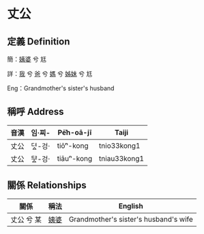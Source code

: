 # 丈公
## 定義 Definition
簡：[姨婆](member32.md) 兮 尪

詳：[我](member1.md) 兮 [爸](member2.md) 兮 [媽](member9.md) 兮 [姊妹](member32.md) 兮 尪

Eng：Grandmother's sister's husband

## 稱呼 Address

音漢 | 임·찌- | Pe̍͘h-oā-jī | Taiji
--- | --- | --- | --- 
丈公 | 뎌ᇫ-겅· | tiō͘ⁿ-kong | tnio33kong1 
丈公 | ᄃᆤᇫ-겅· | tiāuⁿ-kong | tniau33kong1 


## 關係 Relationships

關係 | 稱法 | English
--- | --- | --- 
丈公 兮 某 | [姨婆](member32.md) | Grandmother's sister's husband's wife
